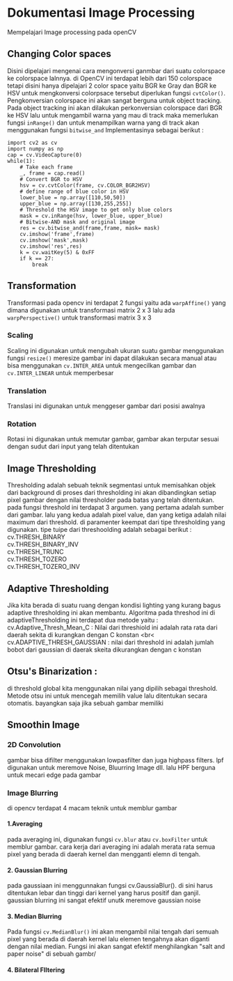 # Dokumentasi Image Processing
 Mempelajari Image processing pada openCV
## Changing Color spaces
Disini dipelajari mengenai cara mengonversi ganmbar dari suatu colorspace ke colorspace lalnnya. di OpenCV ini terdapat lebih dari 150 colorspace tetapi disini hanya dipelajari 2 color space yaitu BGR ke Gray dan BGR ke HSV untuk mengkonversi colorpsace tersebut diperlukan fungsi `cvtColor()`. Pengkonversian colorspace ini akan sangat berguna untuk object tracking. Pada object tracking ini akan dilakukan perkonversian colorspace dari BGR ke HSV lalu untuk mengambil warna yang mau di track maka memerlukan fungsi `inRange()` dan untuk menampilkan warna yang di track akan menggunakan fungsi `bitwise_and` Implementasinya sebagai berikut :

```
import cv2 as cv
import numpy as np
cap = cv.VideoCapture(0)
while(1):
    # Take each frame
    _, frame = cap.read()
    # Convert BGR to HSV
    hsv = cv.cvtColor(frame, cv.COLOR_BGR2HSV)
    # define range of blue color in HSV
    lower_blue = np.array([110,50,50])
    upper_blue = np.array([130,255,255])
    # Threshold the HSV image to get only blue colors
    mask = cv.inRange(hsv, lower_blue, upper_blue)
    # Bitwise-AND mask and original image
    res = cv.bitwise_and(frame,frame, mask= mask)
    cv.imshow('frame',frame)
    cv.imshow('mask',mask)
    cv.imshow('res',res)
    k = cv.waitKey(5) & 0xFF
    if k == 27:
        break
```
## Transformation

Transformasi pada opencv ini terdapat 2 fungsi yaitu ada `warpAffine()` yang dimana digunakan untuk transformasi matrix 2 x 3 lalu ada `warpPerspective()` untuk transformasi matrix 3 x 3

### Scaling
Scaling ini digunakan untuk mengubah ukuran suatu gambar menggunakan fungsi `resize()` meresize gambar ini dapat dilakukan secara manual atau bisa menggunakan `cv.INTER_AREA` untuk mengecilkan gambar dan `cv.INTER_LINEAR` untuk memperbesar

### Translation
Translasi ini digunakan untuk menggeser gambar dari posisi awalnya

### Rotation
Rotasi ini digunakan untuk memutar gambar, gambar akan terputar sesuai dengan sudut dari input yang telah ditentukan

## Image Thresholding
Thresholding adalah sebuah teknik segmentasi untuk memisahkan objek dari background di proses dari thresholding ini akan dibandingkan setiap pixel gambar dengan nilai thresholder pada batas yang telah ditentukan. pada fungsi threshold ini terdapat 3 argumen. yang pertama adalah sumber dari gambar. lalu yang kedua adalah pixel value, dan yang ketiga adalah nilai maximum dari threshold. di paramenter keempat dari tipe thresholding yang digunakan. tipe tuipe dari threshoolding adalah sebagai berikut : <br>
cv.THRESH_BINARY  <br>
cv.THRESH_BINARY_INV <br>
cv.THRESH_TRUNC <br>
cv.THRESH_TOZERO <br>
cv.THRESH_TOZERO_INV <br>
## Adaptive Thresholding
Jika kita berada di suatu ruang dengan kondisi lighting yang kurang bagus adaptive thresholding ini akan membantu. Algoritma pada threshod ini <nr>
 di adaptiveThresholding ini terdapat dua metode yaitu : <br>
 cv.Adaptive_Thresh_Mean_C :  Nilai dari threshiold ini adalah rata rata dari daerah sekita di kurangkan dengan C konstan <br<
 cv.ADAPTIVE_THRESH_GAUSSIAN : nilai dari threshold ini adalah jumlah bobot dari gaussian di daerak skeita dikurangkan dengan c konstan
## Otsu's Binarization :<br>
di threshold global kita menggunakan nilai yang dipilih sebagai threshold. Metode otsu ini untuk mencegah memilih value lalu ditentukan secara otomatis. bayangkan saja jika sebuah gambar memiliki
## Smoothin Image
### 2D Convolution
gambar bisa difilter menggunakan lowpasfilter dan juga highpass filters. lpf digunakan untuk meremove Noise, Bluurring Image dll. lalu HPF berguna untuk mecari edge pada gambar <br>
### Image Blurring
 di opencv terdapat 4 macam teknik untuk memblur gambar
 #### 1.Averaging
 pada averaging ini, digunakan fungsi `cv.blur` atau `cv.boxFilter` untuk memblur gambar. cara kerja dari averaging ini adalah merata rata semua pixel yang berada di daerah kernel dan mengganti elemn di tengah.
 #### 2. Gaussian Blurring
 pada gaussiaan ini menggunnakan fungsi cv.GaussiaBlur(). di sini harus ditentukan lebar dan tinggi dari kernel yang harus positif dan ganjil. gaussian blurring ini  sangat efektif unutk meremove gaussian noise
 #### 3. Median Blurring
 Pada fungsi `cv.MedianBlur()` ini akan mengambil nilai tengah dari semuah pixel yang berada di daerah kernel lalu elemen tengahnya akan diganti dengan nilai median. Fungsi ini akan sangat efektif menghilangkan "salt and paper noise" di sebuah gambr/
 #### 4. Bilateral FIltering
 
 
 
 

 
 


